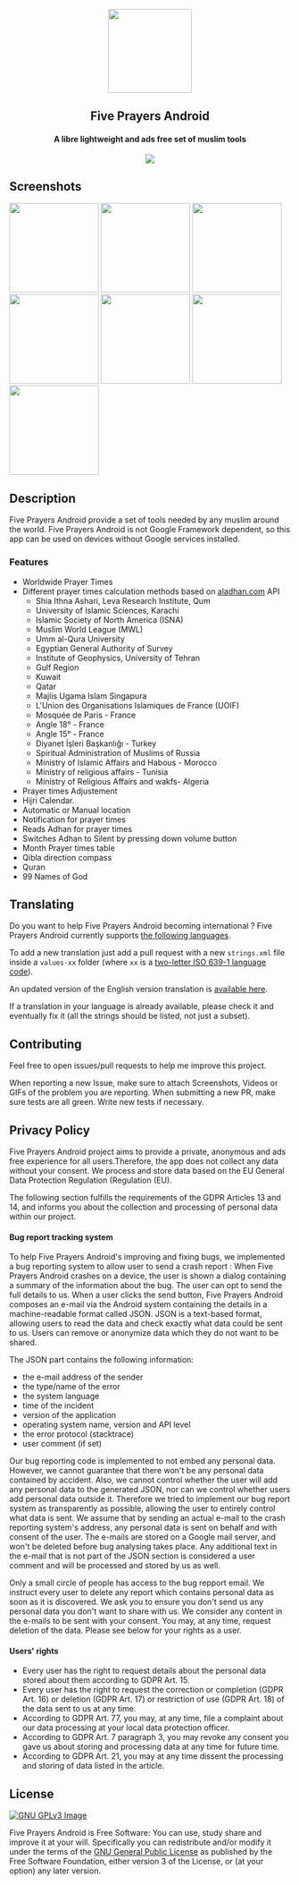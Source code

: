 <p align="center"><a href="https://github.com/HichamBI/five-prayers-android"><img src="app/src/main/res/mipmap-xhdpi/ic_launcher_round.png" width="150"></a></p> 
<h2 align="center"><b>Five Prayers Android</b></h2>
<h4 align="center">A libre lightweight and ads free set of muslim tools</h4>

<p align="center">
<a href="https://www.gnu.org/licenses/gpl-3.0" alt="License: GPLv3"><img src="https://img.shields.io/badge/License-GPL%20v3-blue.svg"></a>
</p>

## Screenshots

[<img src="screenshots/pixel_4xl/Screenshot_1_pixel_4xl_3_21.png" width=160>](screenshots/pixel_4xl/Screenshot_1_pixel_4xl_3_21.png)
[<img src="screenshots/pixel_4xl/Screenshot_2_pixel_4xl_3_21.png" width=160>](screenshots/pixel_4xl/Screenshot_1_pixel_4xl_3_21.png)
[<img src="screenshots/pixel_4xl/Screenshot_3_pixel_4xl_3_21.png" width=160>](screenshots/pixel_4xl/Screenshot_1_pixel_4xl_3_21.png)
[<img src="screenshots/pixel_4xl/Screenshot_4_pixel_4xl_3_21.png" width=160>](screenshots/pixel_4xl/Screenshot_1_pixel_4xl_3_21.png)
[<img src="screenshots/pixel_4xl/Screenshot_5_pixel_4xl_3_21.png" width=160>](screenshots/pixel_4xl/Screenshot_1_pixel_4xl_3_21.png)
[<img src="screenshots/pixel_4xl/Screenshot_6_pixel_4xl_3_21.png" width=160>](screenshots/pixel_4xl/Screenshot_1_pixel_4xl_3_21.png)
[<img src="screenshots/pixel_4xl/Screenshot_7_pixel_4xl_3_21.png" width=160>](screenshots/pixel_4xl/Screenshot_1_pixel_4xl_3_21.png)

## Description

Five Prayers Android provide a set of tools needed by any muslim around the world.
Five Prayers Android is not Google Framework dependent, so this app can be used on devices without Google services installed.

### Features

* Worldwide Prayer Times
* Different prayer times calculation methods based on <a href="https://aladhan.com">aladhan.com</a> API
    - Shia Ithna Ashari, Leva Research Institute, Qum
    - University of Islamic Sciences, Karachi
    - Islamic Society of North America (ISNA)
    - Muslim World League (MWL)
    - Umm al-Qura University
    - Egyptian General Authority of Survey
    - Institute of Geophysics, University of Tehran
    - Gulf Region
    - Kuwait
    - Qatar
    - Majlis Ugama Islam Singapura
    - L'Union des Organisations Islamiques de France (UOIF)
    - Mosquée de Paris - France
    - Angle 18° - France
    - Angle 15° - France
    - Diyanet İşleri Başkanlığı - Turkey
    - Spiritual Administration of Muslims of Russia
    - Ministry of Islamic Affairs and Habous - Morocco
    - Ministry of religious affairs - Tunisia
    - Ministry of Religious Affairs and wakfs- Algeria
* Prayer times Adjustement
* Hijri Calendar.
* Automatic or Manual location
* Notification for prayer times 
* Reads Adhan for prayer times
* Switches Adhan to Silent by pressing down volume button
* Month Prayer times table
* Qibla direction compass
* Quran
* 99 Names of God

## Translating

Do you want to help Five Prayers Android becoming international ?
Five Prayers Android currently supports [the following languages]( app/src/main/res).

To add a new translation just add a pull request with a new `strings.xml` file inside a `values-xx` folder (where `xx` is a [two-letter ISO 639-1 language code](https://en.wikipedia.org/wiki/ISO_639-1)).

An updated version of the English version translation is [available here](app/src/main/res/values/strings.xml).

If a translation in your language is already available, please check it and eventually fix it (all the strings should be listed, not just a subset).

## Contributing

Feel free to open issues/pull requests to help me improve this project.

When reporting a new Issue, make sure to attach Screenshots, Videos or GIFs of the problem you are reporting.
When submitting a new PR, make sure tests are all green. Write new tests if necessary.

## Privacy Policy

Five Prayers Android project aims to provide a private, anonymous and ads free experience for all users.Therefore, the app does not collect any data without your consent.
We process and store data based on the EU General Data Protection Regulation (Regulation (EU).

The following section fulfills the requirements of the GDPR Articles 13 and 14, and informs you about the collection and processing of personal data within our project.

#### Bug report tracking system

To help Five Prayers Android's improving and fixing bugs, we implemented a bug reporting system to allow user to send a crash report :  When Five Prayers Android crashes on a device, the user is shown a dialog containing a summary of the information about the bug. The user can opt to send the full details to us. When a user clicks the send button, Five Prayers Android composes an e-mail via the Android system containing the details in a machine-readable format called JSON. JSON is a text-based format, allowing users to read the data and check exactly what data could be sent to us. Users can remove or anonymize data which they do not want to be shared.

The JSON part contains the following information:

   - the e-mail address of the sender
   - the type/name of the error
   - the system language
   - time of the incident
   - version of the application
   - operating system name, version and API level
   - the error protocol (stacktrace)
   - user comment (if set)

Our bug reporting code is implemented to not embed any personal data. However, we cannot guarantee that there won't be any personal data contained by accident. Also, we cannot control whether the user will add any personal data to the generated JSON, nor can we control whether users add personal data outside it. Therefore we tried to implement our bug report system as transparently as possible, allowing the user to entirely control what data is sent. We assume that by sending an actual e-mail to the crash reporting system's address, any personal data is sent on behalf and with consent of the user. The e-mails are stored on a Google mail server, and won't be deleted before bug analysing takes place.
Any additional text in the e-mail that is not part of the JSON section is considered a user comment and will be processed and stored by us as well.

Only a small circle of people has access to the bug repport email. We instruct every user to delete any report which contains personal data as soon as it is discovered. We ask you to ensure you don't send us any personal data you don't want to share with us. We consider any content in the e-mails to be sent with your consent. You may, at any time, request deletion of the data. Please see below for your rights as a user.

#### Users' rights

   - Every user has the right to request details about the personal data stored about them according to GDPR Art. 15.
   - Every user has the right to request the correction or completion (GDPR Art. 16) or deletion (GDPR Art. 17) or restriction of use (GDPR Art. 18) of the data sent to us at any time.
   - According to GDPR Art. 77, you may, at any time, file a complaint about our data processing at your local data protection officer.
   - According to GDPR Art. 7 paragraph 3, you may revoke any consent you gave us about storing and processing data at any time for future time.
   - According to GDPR Art. 21, you may at any time dissent the processing and storing of data listed in the article.

## License
[![GNU GPLv3 Image](https://www.gnu.org/graphics/gplv3-127x51.png)](http://www.gnu.org/licenses/gpl-3.0.en.html)  

Five Prayers Android is Free Software: You can use, study share and improve it at your
will. Specifically you can redistribute and/or modify it under the terms of the
[GNU General Public License](https://www.gnu.org/licenses/gpl.html) as
published by the Free Software Foundation, either version 3 of the License, or
(at your option) any later version.

